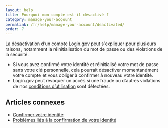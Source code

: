 ```yaml
---
layout: help
title: Pourquoi mon compte est-il désactivé ?
category: manage-your-account
permalink: /fr/help/manage-your-account/deactivated/
order: 7
---
```


La désactivation d’un compte Login.gov peut s’expliquer pour plusieurs raisons, notamment la réinitialisation du mot de passe ou des violations de la sécurité.

* Si vous avez confirmé votre identité et réinitialisé votre mot de passe sans votre clé personnelle, cela pourrait désactiver momentanément votre compte et vous obliger à confirmer à nouveau votre identité.
* Login.gov peut révoquer un accès si une fraude ou d’autres violations de nos [conditions d’utilisation](/fr/policy/rules-of-use/) sont détectées.

## Articles connexes

* [Confirmer votre identité](#)
* [Problèmes liés à la confirmation de votre identité](#)

